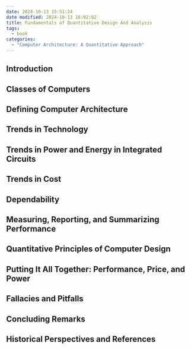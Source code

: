 ```yaml
---
date: 2024-10-13 15:51:24
date modified: 2024-10-13 16:02:02
title: Fundamentals of Quantitative Design And Analysis
tags:
  - book
categories:
  - "Computer Architecture: A Quantitative Approach"
---
```


<!-- more -->
## Introduction


## Classes of Computers


## Defining Computer Architecture



## Trends in Technology



## Trends in Power and Energy in Integrated Circuits




## Trends in Cost





## Dependability




## Measuring, Reporting, and Summarizing Performance




## Quantitative Principles of Computer Design



## Putting It All Together: Performance, Price, and Power






## Fallacies and Pitfalls




## Concluding Remarks



## Historical Perspectives and References



